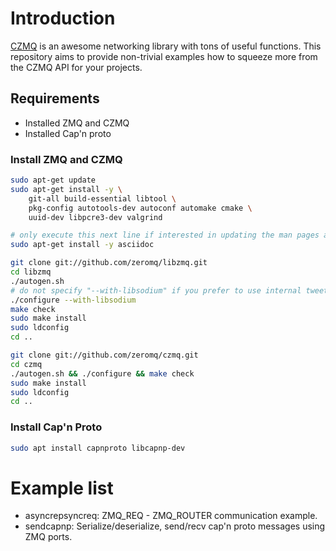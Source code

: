 # Introduction

[CZMQ](http://czmq.zeromq.org) is an awesome networking library with tons of useful functions. This repository aims to provide non-trivial examples how to squeeze more from the CZMQ API for your projects.


## Requirements
- Installed ZMQ and CZMQ
- Installed Cap'n proto

### Install ZMQ and CZMQ
```bash
sudo apt-get update
sudo apt-get install -y \
    git-all build-essential libtool \
    pkg-config autotools-dev autoconf automake cmake \
    uuid-dev libpcre3-dev valgrind

# only execute this next line if interested in updating the man pages as well (adds to build time):
sudo apt-get install -y asciidoc
```

```bash
git clone git://github.com/zeromq/libzmq.git
cd libzmq
./autogen.sh
# do not specify "--with-libsodium" if you prefer to use internal tweetnacl security implementation (recommended for development)
./configure --with-libsodium
make check
sudo make install
sudo ldconfig
cd ..

git clone git://github.com/zeromq/czmq.git
cd czmq
./autogen.sh && ./configure && make check
sudo make install
sudo ldconfig
cd ..
```

### Install Cap'n Proto

```bash
sudo apt install capnproto libcapnp-dev
```

# Example list
* asyncrepsyncreq: ZMQ_REQ - ZMQ_ROUTER communication example.
* sendcapnp: Serialize/deserialize, send/recv cap'n proto messages using ZMQ ports.

